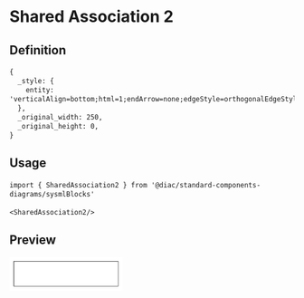 # Shared Association 2

## Definition

```
{
  _style: { 
    entity: 'verticalAlign=bottom;html=1;endArrow=none;edgeStyle=orthogonalEdgeStyle;startFill=0;startSize=12;startArrow=diamondThin;',
  },
  _original_width: 250,
  _original_height: 0,
}
```

## Usage

```
import { SharedAssociation2 } from '@diac/standard-components-diagrams/sysmlBlocks'

<SharedAssociation2/>
```

## Preview

<img src="./shared-association-2.png" width="200"/>
